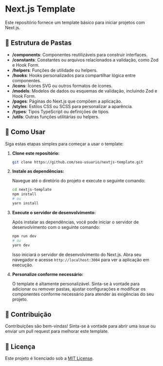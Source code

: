 # Next.js Template

Este repositório fornece um template básico para iniciar projetos com Next.js.

## 📁 Estrutura de Pastas

- **/components**: Componentes reutilizáveis para construir interfaces.
- **/constants**: Constantes ou arquivos relacionados a validação, como Zod e Hook Form.
- **/helpers**: Funções de utilidade ou helpers.
- **/hooks**: Hooks personalizados para compartilhar lógica entre componentes.
- **/icons**: Ícones SVG ou outros formatos de ícones.
- **/models**: Modelos de dados ou esquemas de validação, incluindo Zod e Hook Form.
- **/pages**: Páginas do Next.js que compõem a aplicação.
- **/styles**: Estilos CSS ou SCSS para personalizar a aparência.
- **/types**: Tipos TypeScript ou definições de tipos.
- **/utils**: Outras funções utilitárias ou helpers.

## 🚀 Como Usar

Siga estas etapas simples para começar a usar o template:

1. **Clone este repositório:**

    ```bash
    git clone https://github.com/seu-usuario/nextjs-template.git
    ```

2. **Instale as dependências:**

    Navegue até o diretório do projeto e execute o seguinte comando:

    ```bash
    cd nextjs-template
    npm install
    # ou
    yarn install
    ```

3. **Execute o servidor de desenvolvimento:**

    Após instalar as dependências, você pode iniciar o servidor de desenvolvimento com o seguinte comando:

    ```bash
    npm run dev
    # ou
    yarn dev
    ```

    Isso iniciará o servidor de desenvolvimento do Next.js. Abra seu navegador e acesse `http://localhost:3004` para ver a aplicação em execução.

4. **Personalize conforme necessário:**

    O template é altamente personalizável. Sinta-se à vontade para adicionar ou remover pastas, ajustar configurações e modificar os componentes conforme necessário para atender às exigências do seu projeto.

## 🤝 Contribuição

Contribuições são bem-vindas! Sinta-se à vontade para abrir uma issue ou enviar um pull request para melhorar este template.

## 📝 Licença

Este projeto é licenciado sob a [MIT License](LICENSE).
